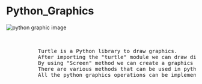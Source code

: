 # Python_Graphics
![python graphic image](https://user-images.githubusercontent.com/97614700/218076452-ae20b90d-f1de-4105-bdda-80a959995294.jpeg)
<br>
<br>
<p style="font-style:italic;">
<pre>    
          Turtle is a Python library to draw graphics.
          After importing the "turtle" module we can draw diiferent graphics using the functions provided by the turtle module.
          By using "Screen" method we can create a graphics window.
          There are various methods that can be used in python graphics like forward,backward,color,left,right,circle,etc.
          All the python graphics operations can be implemented by using turtle object.
</pre>
</p>

